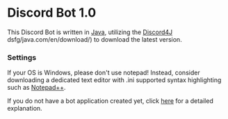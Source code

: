 # Discord Bot 1.0 

This Discord Bot is written in [Java](https://www.jetbrains.com/idea/), utilizing the [Discord4J](https://github.com/nerd/Discord4J)<br>dsfg/java.com/en/download/) to download the latest version.

### Settings

If your OS is Windows, please don't use notepad! Instead, consider downloading a dedicated text editor with .ini supported syntax highlighting such as [Notepad++](https://notepad-plus-plus.org/).

If you do not have a bot application created yet, click [here]() for a detailed explanation.
